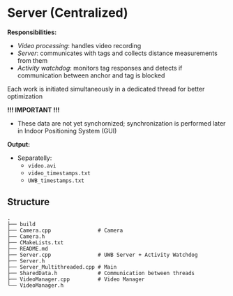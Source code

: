 # Server (Centralized)

**Responsibilities:**
- *Video processing*: handles video recording
- *Server*: communicates with tags and collects distance measurements from them
- *Activity watchdog*: monitors tag responses and detects if communication between anchor and tag is blocked

Each work is initiated simultaneously in a dedicated thread for better optimization

**!!! IMPORTANT !!!**
- These data are not yet synchornized; synchronization is performed later in Indoor Positioning System (GUI)

**Output:**
- Separatelly: 
    - `video.avi`
    - `video_timestamps.txt`
    - `UWB_timestamps.txt`

## Structure
```
.
├── build
├── Camera.cpp               # Camera
├── Camera.h
├── CMakeLists.txt
├── README.md
├── Server.cpp               # UWB Server + Activity Watchdog
├── Server.h
├── Server_Multithreaded.cpp # Main
├── SharedData.h             # Communication between threads 
├── VideoManager.cpp         # Video Manager
└── VideoManager.h

```